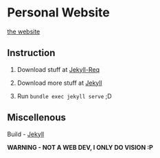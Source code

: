 # Personal Website

[the website](sang-byun.github.io)

## Instruction

1. Download stuff at [Jekyll-Req](https://jekyllrb.com/docs/installation/#requirements)

2. Download more stuff at [Jekyll](https://jekyllrb.com/docs/)

3. Run ```bundle exec jekyll serve``` ;D

## Miscellenous
Build - [Jekyll](https://jekyllrb.com) 

**WARNING - NOT A WEB DEV, I ONLY DO VISION :P**